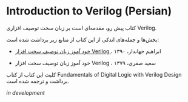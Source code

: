 # Introduction to Verilog \(Persian\)

کتاب پیش رو، مقدمه‌ای است بر زبان سخت توصیف افزاری Verilog.

بخش‌ها و جمله‌های اندکی از این کتاب از منابع زیر برداشت شده است:

* [خود آموز زبان توصیف سخت افزار Verilog ](/www.jahandar.ir/files/Verilog-Hardware-Description-Language.pdf)، ابراهیم جهاندار، ۱۳۹۰

* خود آموز زبان توصیف سخت افزار Verilog ، سعید صفری، ۱۳۷۹

کلیت این کتاب از کتاب Fundamentals of Digital Logic with Verilog Design برداشت و ترجمه شده است.


_in development_

